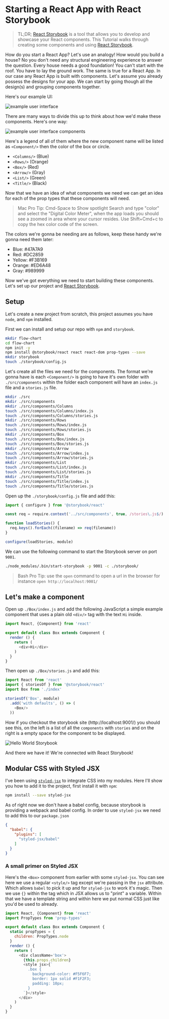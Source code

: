 # Starting a React App with React Storybook

> TL;DR; [React Storybook](https://github.com/storybooks/storybook) is a tool that allows you to develop and showcase your React components. This Tutorial walks through creating some components and using [React Storybook](https://github.com/storybooks/storybook).

How do you start a React App? Let's use an analogy! How would you build a house? No you don't need any structural engineering experience to answer the question. Every house needs a good foundation! You can't start with the roof. You have to lay the ground work. The same is true for a React App. In our case any React App is built with components. Let's assume you already possess the designs for your app. We can start by going though all the design(s) and grouping components together.

Here's our example UI:

![example user interface](./pictures/example-ui.png)

There are many ways to divide this up to think about how we'd make these components. Here's one way:

![example user interface components](./pictures/example-ui-components.png)

Here's a legend of all of them where the new component name will be listed as `<Component/>` then the color of the box or circle.

* `<Columns/>` (Blue)
* `<Rows/>` (Orange)
* `<Box/>` (Red)
* `<Arrow/>` (Gray)
* `<List/>` (Green)
* `<Title/>` (Black)

Now that we have an idea of what components we need we can get an idea for each of the prop types that these components will need.

> Mac Pro Tip: Cmd-Space to Show spotlight Search and type "color" and select the "Digital Color Meter", when the app loads you should see a zoomed in area where your cursor resides. Use Shift+Cmd+c to copy the hex color code of the screen.

The colors we're gonna be needing are as follows, keep these handy we're gonna need them later:

* Blue: #47A7A9
* Red: #DC2859
* Yellow: #F3B169
* Orange: #ED6A48
* Gray: #989999

Now we've got everything we need to start building these components. Let's set up our project and [React Storybook](https://github.com/storybooks/storybook).

## Setup

Let's create a new project from scratch, this project assumes you have `node`, and `npm` installed.

First we can install and setup our repo with `npm` and `storybook`.

```bash
mkdir flow-chart
cd flow-chart
npm init -y
npm install @storybook/react react react-dom prop-types --save
mkdir storybook
touch ./storybook/config.js
```

Let's create all the files we need for the components. The format we're gonna have is each `<Component/>` is going to have it's own folder with `./src/components` within the folder each component will have an `index.js` file and a `stories.js` file.

```bash
mkdir ./src
mkdir ./src/components
mkdir ./src/components/Columns
touch ./src/components/Columns/index.js
touch ./src/components/Columns/stories.js
mkdir ./src/components/Rows
touch ./src/components/Rows/index.js
touch ./src/components/Rows/stories.js
mkdir ./src/components/Box
touch ./src/components/Box/index.js
touch ./src/components/Box/stories.js
mkdir ./src/components/Arrow
touch ./src/components/Arrow/index.js
touch ./src/components/Arrow/stories.js
mkdir ./src/components/List
touch ./src/components/List/index.js
touch ./src/components/List/stories.js
mkdir ./src/components/Title
touch ./src/components/Title/index.js
touch ./src/components/Title/stories.js
```

Open up the `./storybook/config.js` file and add this:

```js
import { configure } from '@storybook/react'

const req = require.context('../src/components', true, /stories\.js$/)

function loadStories() {
  req.keys().forEach((filename) => req(filename))
}

configure(loadStories, module)
```

We can use the following command to start the Storybook server on port `9001`.

```bash
./node_modules/.bin/start-storybook -p 9001 -c ./storybook/
```

> Bash Pro Tip: use the `open` command to open a url in the browser for instance `open http://localhost:9001/`

## Let's make a component

Open up `./Box/index.js` and add the following JavaScript a simple example component that uses a plain old `<div/>` tag with the text `Hi` inside.

```js
import React, {Component} from 'react'

export default class Box extends Component {
  render () {
    return (
      <div>Hi</div>
    )
  }
}
```

Then open up `./Box/stories.js` and add this:

```js
import React from 'react'
import { storiesOf } from '@storybook/react'
import Box from './index'

storiesOf('Box', module)
  .add('with defaults', () => (
    <Box/>
  ))
```

How if you checkout the storybook site (http://localhost:9001/) you should see this, on the left is a list of all the `components` with `stories` and on the right is a empty space for the component to be displayed.

![Hello World Storybook](./pictures/hello-world-storybook.png)

And there we have it! We're connected with React Storybook!

##  Modular CSS with Styled JSX

I've been using [`styled-jsx`](https://github.com/zeit/styled-jsx) to integrate CSS into my modules. Here I'll show you how to add it to the project, first install it with `npm`:

```bash
npm install --save styled-jsx
```

As of right now we don't have a babel config, because storybook is providing a webpack and babel config. In order to use `styled-jsx` we need to add this to our `package.json`

```json
{
  "babel": {
    "plugins": [
      "styled-jsx/babel"
    ]
  }
}
```

### A small primer on Styled JSX

Here's the `<Box>` component from earlier with some `styled-jsx`. You can see here we use a regular `<style/>` tag except we're passing in the `jsx` attribute. Which allows `babel` to pick it up and for `styled-jsx` to work it's magic. Then we use `{}` within the tag which in JSX allows us to "print" a variable. Within that we have a template string and within here we put normal CSS just like you'd be used to already.

```js
import React, {Component} from 'react'
import PropTypes from 'prop-types'

export default class Box extends Component {
  static propTypes = {
    children: PropTypes.node
  }
  render () {
    return (
      <div className='box'>
        {this.props.children}
        <style jsx>{`
          .box {
            background-color: #F5F6F7;
            border: 1px solid #F1F2F3;
            padding: 10px;
          }
        `}</style>
      </div>
    )
  }
}
```
